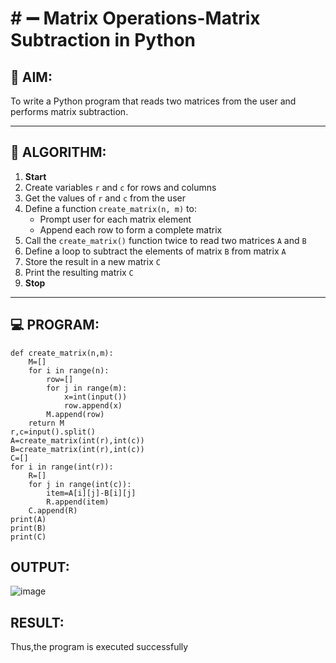 # # ➖ Matrix Operations-Matrix Subtraction in Python

## 🎯 AIM:
To write a Python program that reads two matrices from the user and performs matrix subtraction.

---

## 🧠 ALGORITHM:

1. **Start**
2. Create variables `r` and `c` for rows and columns
3. Get the values of `r` and `c` from the user
4. Define a function `create_matrix(n, m)` to:
   - Prompt user for each matrix element
   - Append each row to form a complete matrix
5. Call the `create_matrix()` function twice to read two matrices `A` and `B`
6. Define a loop to subtract the elements of matrix `B` from matrix `A`
7. Store the result in a new matrix `C`
8. Print the resulting matrix `C`
9. **Stop**

---

## 💻 PROGRAM:
```
def create_matrix(n,m):
    M=[]
    for i in range(n):
        row=[]
        for j in range(m):
            x=int(input())
            row.append(x)
        M.append(row)
    return M 
r,c=input().split()
A=create_matrix(int(r),int(c))
B=create_matrix(int(r),int(c))
C=[]
for i in range(int(r)):
    R=[]
    for j in range(int(c)):
        item=A[i][j]-B[i][j]
        R.append(item)
    C.append(R)
print(A)
print(B)
print(C)

```

## OUTPUT:
![image](https://github.com/user-attachments/assets/943f5ec9-fe7d-4192-a1a6-53068ff5f454)

## RESULT:
Thus,the program is executed successfully
